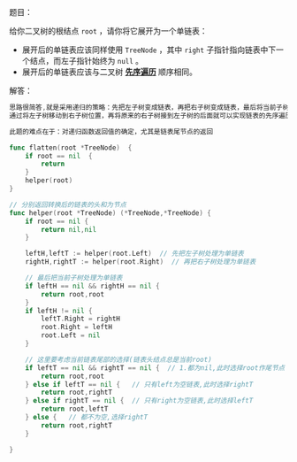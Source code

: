 题目：

给你二叉树的根结点 `root` ，请你将它展开为一个单链表：

- 展开后的单链表应该同样使用 `TreeNode` ，其中 `right` 子指针指向链表中下一个结点，而左子指针始终为 `null` 。
- 展开后的单链表应该与二叉树 [**先序遍历**](https://baike.baidu.com/item/先序遍历/6442839?fr=aladdin) 顺序相同。

解答：

```go
思路很简答,就是采用递归的策略：先把左子树变成链表，再把右子树变成链表，最后将当前子树整体变成链表。因此在遍历二叉树时是后序遍历。
通过将左子树移动到右子树位置，再将原来的右子树接到左子树的后面就可以实现链表的先序遍历。

此题的难点在于：对递归函数返回值的确定，尤其是链表尾节点的返回
```



```go
func flatten(root *TreeNode)  {
    if root == nil  {
        return 
    }
    helper(root)
}

// 分别返回转换后的链表的头和为节点
func helper(root *TreeNode) (*TreeNode,*TreeNode) {
    if root == nil {
        return nil,nil
    }

    leftH,leftT := helper(root.Left)  // 先把左子树处理为单链表
    rightH,rightT := helper(root.Right)  // 再把右子树处理为单链表

    // 最后把当前子树处理为单链表
    if leftH == nil && rightH == nil {
        return root,root
    }
    if leftH != nil {
        leftT.Right = rightH
        root.Right = leftH
        root.Left = nil
    }

    // 这里要考虑当前链表尾部的选择(链表头结点总是当前root)
    if leftT == nil && rightT == nil {  // 1.都为nil,此时选择root作尾节点
        return root,root
    } else if leftT == nil {   // 只有left为空链表,此时选择rightT
        return root,rightT
    } else if rightT == nil {  // 只有right为空链表,此时选择leftT
        return root,leftT
    } else {   // 都不为空,选择rightT
        return root,rightT
    }

}
```


